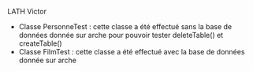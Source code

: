 LATH Victor
- Classe PersonneTest : cette classe a été effectué sans la base de données  donnée sur arche pour pouvoir tester 
deleteTable() et createTable()
- Classe FilmTest : cette classe a été effectué avec la base de données donnée sur arche 